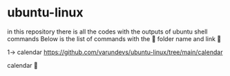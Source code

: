# ubuntu-linux
in this repository there is all the codes with the outputs of ubuntu shell commands
Below is the list of commands with the 📂 folder name and link 🔗 

1-> calendar
    https://github.com/varundevs/ubuntu-linux/tree/main/calendar

calendar 📅 
